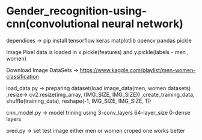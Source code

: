 # Gender_recognition-using-cnn(convolutional neural network)
dependices -> pip install tensorflow keras matplotlib opencv pandas pickle 

Image Pixel data is loaded in x.pickle(features) and y.pickle(labels - men , women)

Download Image DataSets -> https://www.kaggle.com/playlist/men-women-classification

load_data.py -> preparing dataset(load image_data(men, women datasets) ,resize-> cv2.resize(img_array, (IMG_SIZE, IMG_SIZE))  ,create_training_data, shuffle(training_data),  reshape(-1, IMG_SIZE, IMG_SIZE, 1))

cnn_model.py -> model trining using 3-conv_layers 64-layer_size 0-dense layers

pred.py -> set test image either men or women croped one works better
